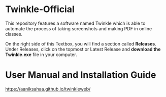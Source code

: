 # Twinkle-Official
This repository features a software named Twinkle which is able to automate the process of taking screenshots and making PDF in online classes.

On the right side of this Textbox, you will find a section called **Releases**. Under Releases, click on the topmost or Latest Release and **download the Twinkle.exe** file in your computer.

# User Manual and Installation Guide

https://aaniksahaa.github.io/twinkleweb/
